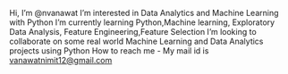 Hi, I’m @nvanawat
I’m interested in Data Analytics and Machine Learning with Python
I’m currently learning Python,Machine learning, Exploratory Data Analysis, Feature Engineering,Feature Selection
I’m looking to collaborate on some real world Machine Learning and Data Analytics projects using Python
How to reach me - My mail id is vanawatnimit12@gmail.com

<!---
nvanawat/nvanawat is a ✨ special ✨ repository because its `README.md` (this file) appears on your GitHub profile.
You can click the Preview link to take a look at your changes.
--->
